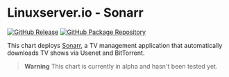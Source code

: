 # Linuxserver.io - Sonarr

[![GitHub Release](https://img.shields.io/github/release/linuxserver/docker-sonarr.svg?color=94398d&labelColor=555555&logoColor=ffffff&style=for-the-badge&logo=github)](https://github.com/linuxserver/docker-sonarr/releases)
[![GitHub Package Repository](https://img.shields.io/static/v1.svg?color=94398d&labelColor=555555&logoColor=ffffff&style=for-the-badge&label=linuxserver.io&message=GitHub%20Package&logo=github)](https://github.com/linuxserver/docker-sonarr/packages)

This chart deploys [Sonarr](https://sonarr.tv/), a TV management application that automatically downloads TV shows via
Usenet and BitTorrent.

> **Warning**
> This chart is currently in alpha and hasn't been tested yet.
